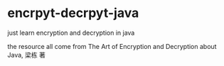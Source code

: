 encrpyt-decrpyt-java
====================

just learn encryption and decryption in java

the resource all come from The Art of Encryption and Decryption about Java, 梁栋 著
